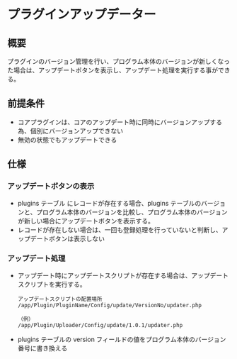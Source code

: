 # プラグインアップデーター

## 概要

プラグインのバージョン管理を行い、プログラム本体のバージョンが新しくなった場合は、アップデートボタンを表示し、アップデート処理を実行する事ができる。

## 前提条件
* コアプラグインは、コアのアップデート時に同時にバージョンアップする為、個別にバージョンアップできない
* 無効の状態でもアップデートできる

## 仕様
### アップデートボタンの表示
* plugins テーブル にレコードが存在する場合、plugins テーブルのバージョンと、プログラム本体のバージョンを比較し、プログラム本体のバージョンが新しい場合にアップデートボタンを表示する。
* レコードが存在しない場合は、一回も登録処理を行っていないと判断し、アップデートボタンは表示しない

### アップデート処理
* アップデート時にアップデートスクリプトが存在する場合は、アップデートスクリプトを実行する。  
	
	```
	アップデートスクリプトの配置場所
	/app/Plugin/PluginName/Config/update/VersionNo/updater.php
	
	（例）
	/app/Plugin/Uploader/Config/update/1.0.1/updater.php
	```
* plugins テーブルの version フィールドの値をプログラム本体のバージョン番号に書き換える


  
